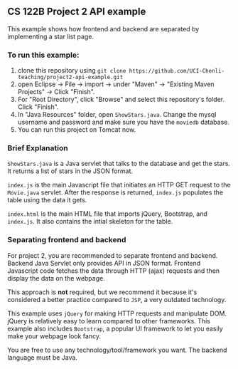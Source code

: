 ## CS 122B Project 2 API example

This example shows how frontend and backend are separated by implementing a star list page.

### To run this example: 
1. clone this repository using `git clone https://github.com/UCI-Chenli-teaching/project2-api-example.git`
2. open Eclipse -> File -> import -> under "Maven" -> "Existing Maven Projects" -> Click "Finish".
3. For "Root Directory", click "Browse" and select this repository's folder. Click "Finish".
4. In "Java Resources" folder, open `ShowStars.java`. Change the mysql username and password and make sure you have the `moviedb` database.
5. You can run this project on Tomcat now.

### Brief Explanation
`ShowStars.java` is a Java servlet that talks to the database and get the stars. It returns a list of stars in the JSON format. 

`index.js` is the main Javascript file that initiates an HTTP GET request to the `Movie.java` servlet. After the response is returned, `index.js` populates the table using the data it gets.

`index.html` is the main HTML file that imports jQuery, Bootstrap, and `index.js`. It also contains the intial skeleton for the table.

### Separating frontend and backend
For project 2, you are recommended to separate frontend and backend. Backend Java Servlet only provides API in JSON format. Frontend Javascript code fetches the data through HTTP (ajax) requests and then display the data on the webpage. 

This approach is **not** required, but we recommend it because it's considered a better practice compared to `JSP`, a very outdated technology.

This example uses `jQuery` for making HTTP requests and manipulate DOM. jQuery is relatively easy to learn compared to other frameworks. This example also includes `Bootstrap`, a popular UI framework to let you easily make your webpage look fancy. 

You are free to use any technology/tool/framework you want. The backend language must be Java.
